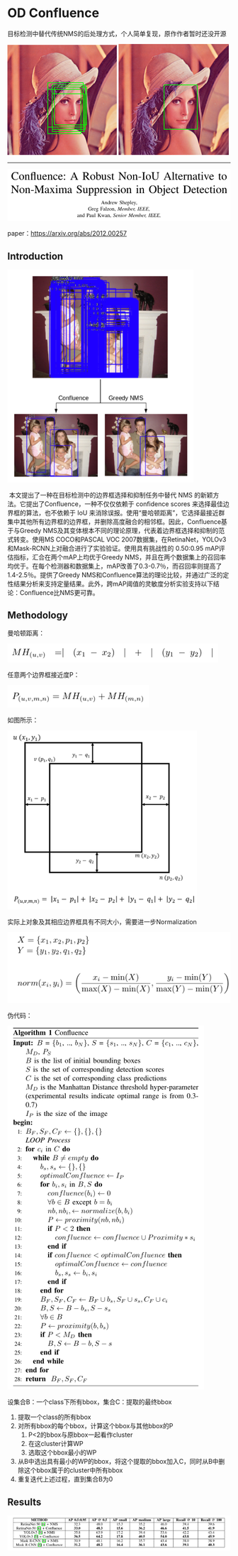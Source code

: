# OD Confluence

目标检测中替代传统NMS的后处理方式，个人简单复现，原作作者暂时还没开源

<img src="pic\11.png" alt="11" style="zoom:50%;" />

<img src="pic\12.png" alt="12" style="zoom:50%;" />



------

![1](./pic\pic_1.png)

paper：https://arxiv.org/abs/2012.00257

## Introduction

<img src="pic\2.png" alt="2" style="zoom:75%;" />

​	本文提出了一种在目标检测中的边界框选择和抑制任务中替代 NMS 的新颖方法。它提出了Confluence，一种不仅仅依赖于 confidence scores 来选择最佳边界框的算法，也不依赖于 IoU 来消除误报。使用“曼哈顿距离”，它选择最接近群集中其他所有边界框的边界框，并删除高度融合的相邻框。因此，Confluence基于与Greedy  NMS及其变体根本不同的理论原理，代表着边界框选择和抑制的范式转变。使用MS COCO和PASCAL VOC  2007数据集，在RetinaNet，YOLOv3和Mask-RCNN上对融合进行了实验验证。使用具有挑战性的 0.50:0.95  mAP评估指标，汇合在两个mAP上均优于Greedy  NMS，并且在两个数据集上的召回率均优于。在每个检测器和数据集上，mAP改善了0.3-0.7％，而召回率则提高了1.4-2.5％。提供了Greedy  NMS和Confluence算法的理论比较，并通过广泛的定性结果分析来支持定量结果。此外，跨mAP阈值的灵敏度分析实验支持以下结论：Confluence比NMS更可靠。

## Methodology

曼哈顿距离：

![3](pic\3.png)

任意两个边界框接近度P：

![4](pic\4.png)

如图所示：

<img src="pic\5.png" alt="5" style="zoom:80%;" />

实际上对象及其相应边界框具有不同大小，需要进一步Normalization

<img src="pic\6.png" alt="6"  />

伪代码：

![7](pic\7.png)

设集合B：一个class下所有bbox，集合C：提取的最终bbox

1. 提取一个class的所有bbox
2. 对所有bbox的每个bbox，计算这个bbox与其他bbox的P
   1. P<2的bbox与原bbox一起看作cluster
   2. 在这cluster计算WP
   3. 选取这个bbox最小的WP
3. 从B中选出具有最小的WP的bbox，将这个提取的bbox加入C，同时从B中删除这个bbox属于的cluster中所有bbox
4. 重复迭代上述过程，直到集合B为0



## Results

![8](pic\8.png)

